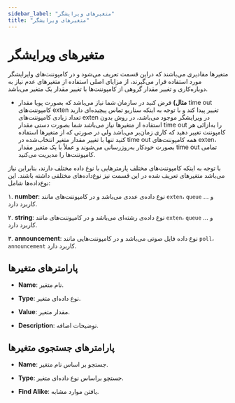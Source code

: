 ```yaml
---
sidebar_label: "متغیرهای ویرایشگر"
title: "متغیرهای ویرایشگر"
---
```



# متغیرهای ویرایشگر

متغیرها مقادیری می‌باشند که دراین قسمت تعریف می‌شود و در کامپوننت‌های وایرایشگر مورد استفاده قرار می‌گیرند، از مزایای اصلی استفاده از متغیر‌های عدم نیاز به دوباره‌کاری و تغییر مقدار گروهی از کامپوننت‌ها با تغییر مقدار یک متغیر می‌باشد.

- **مثال)** فرض کنید در سازمان شما نیاز می‌باشد که بصورت پویا مقدار time out کامپوننت‌های exten تغییر پیدا کند و با توجه به اینکه سناریو تماس پیچیده‌ای دارید تعداد زیادی کامپوننت‌های exten در ویرایشگر موجود می‌باشد، در روش بدون استفاده از متغیرها نیاز می‌باشد شما بصورت دستی مقدار time out را به‌ازائی هر کامپوننت تغییر دهید که کاری زمان‌بر می‌باشد ولی در صورتی که از متغیرها استفاده کنید تنها با تغییر مقدار متغیر انتخاب‌شده در time out همه کامپوننت‌های exten، بصورت خودکار به‌روزرسانی می‌شوند و عملاً با یک متغیر مقدار time out تمامی کامپوننت‌ها را مدیریت می‌کنید.



با توجه به اینکه کامپوننت‌های مختلف پارمترهایی با نوع داده مختلف دارند، بنابراین نیاز می‌باشد متغیرهای تعریف شده در این قسمت نیز نوع‌داده‌های مختلفی داشته باشند. این نوع‌داده‌ها شامل:

۱. **number**: نوع داده‌ی عددی می‌باشد و در کامپوننت‌های مانند `exten`، `queue` و ... کاربرد دارد.

۲. **string**: نوع داده‌ی رشته‌ای می‌باشد و در کامپوننت‌های مانند `exten`، `queue` و ... کاربرد دارد.

۳. **announcement**: نوع داده فایل صوتی می‌باشد و در کامپوننت‌هایی مانند `poll`، `announcement` کاربرد دارد.

## پارامترهای متغیرها

- **Name**: نام متغیر.

- **Type**: نوع داده‌ای متغیر.

- **Value**: مقدار متغیر.

- **Description**: توضیحات اضافه.


## پارامترهای جستجوی متغیرها

- **Name**: جستجو بر اساس نام متغیر.

- **Type**: جستچو براساس نوع داده‌ای متغیر.

- **Find Alike**: یافتن موارد مشابه.





